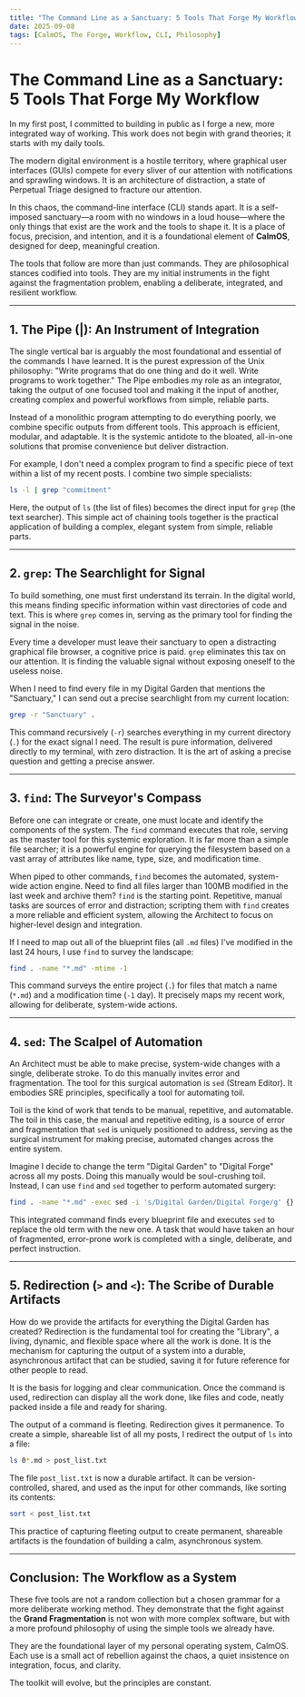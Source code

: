 ```yaml
---
title: "The Command Line as a Sanctuary: 5 Tools That Forge My Workflow"
date: 2025-09-08
tags: [CalmOS, The Forge, Workflow, CLI, Philosophy]
---
```


# The Command Line as a Sanctuary: 5 Tools That Forge My Workflow

In my first post, I committed to building in public as I forge a new, more integrated way of working. This work does not begin with grand theories; it starts with my daily tools.

The modern digital environment is a hostile territory, where graphical user interfaces (GUIs) compete for every sliver of our attention with notifications and sprawling windows. It is an architecture of distraction, a state of Perpetual Triage designed to fracture our attention. 

In this chaos, the command-line interface (CLI) stands apart. It is a self-imposed sanctuary—a room with no windows in a loud house—where the only things that exist are the work and the tools to shape it. It is a place of focus, precision, and intention, and it is a foundational element of **CalmOS**, designed for deep, meaningful creation.

The tools that follow are more than just commands. They are philosophical stances codified into tools. They are my initial instruments in the fight against the fragmentation problem, enabling a deliberate, integrated, and resilient workflow.

---

## 1. The Pipe (|): An Instrument of Integration

The single vertical bar is arguably the most foundational and essential of the commands I have learned. It is the purest expression of the Unix philosophy: "Write programs that do one thing and do it well. Write programs to work together." The Pipe embodies my role as an integrator, taking the output of one focused tool and making it the input of another, creating complex and powerful workflows from simple, reliable parts.

Instead of a monolithic program attempting to do everything poorly, we combine specific outputs from different tools. This approach is efficient, modular, and adaptable. It is the systemic antidote to the bloated, all-in-one solutions that promise convenience but deliver distraction.

For example, I don't need a complex program to find a specific piece of text within a list of my recent posts. I combine two simple specialists:

```bash
ls -l | grep "commitment"
```

Here, the output of `ls` (the list of files) becomes the direct input for `grep` (the text searcher). This simple act of chaining tools together is the practical application of building a complex, elegant system from simple, reliable parts.

---

## 2. `grep`: The Searchlight for Signal

To build something, one must first understand its terrain. In the digital world, this means finding specific information within vast directories of code and text. This is where `grep` comes in, serving as the primary tool for finding the signal in the noise.

Every time a developer must leave their sanctuary to open a distracting graphical file browser, a cognitive price is paid. `grep` eliminates this tax on our attention. It is finding the valuable signal without exposing oneself to the useless noise.

When I need to find every file in my Digital Garden that mentions the "Sanctuary," I can send out a precise searchlight from my current location:

```bash
grep -r "Sanctuary" .
```

This command recursively (`-r`) searches everything in my current directory (`.`) for the exact signal I need. The result is pure information, delivered directly to my terminal, with zero distraction. It is the art of asking a precise question and getting a precise answer.

---

## 3. `find`: The Surveyor's Compass

Before one can integrate or create, one must locate and identify the components of the system. The `find` command executes that role, serving as the master tool for this systemic exploration. It is far more than a simple file searcher; it is a powerful engine for querying the filesystem based on a vast array of attributes like name, type, size, and modification time.

When piped to other commands, `find` becomes the automated, system-wide action engine. Need to find all files larger than 100MB modified in the last week and archive them? `find` is the starting point. Repetitive, manual tasks are sources of error and distraction; scripting them with `find` creates a more reliable and efficient system, allowing the Architect to focus on higher-level design and integration.

If I need to map out all of the blueprint files (all `.md` files) I've modified in the last 24 hours, I use `find` to survey the landscape:

```bash
find . -name "*.md" -mtime -1
```

This command surveys the entire project (`.`) for files that match a name (`*.md`) and a modification time (`-1` day). It precisely maps my recent work, allowing for deliberate, system-wide actions.

---

## 4. `sed`: The Scalpel of Automation

An Architect must be able to make precise, system-wide changes with a single, deliberate stroke. To do this manually invites error and fragmentation. The tool for this surgical automation is `sed` (Stream Editor). It embodies SRE principles, specifically a tool for automating toil. 

Toil is the kind of work that tends to be manual, repetitive, and automatable. The toil in this case, the manual and repetitive editing, is a source of error and fragmentation that `sed` is uniquely positioned to address, serving as the surgical instrument for making precise, automated changes across the entire system.

Imagine I decide to change the term "Digital Garden" to "Digital Forge" across all my posts. Doing this manually would be soul-crushing toil. Instead, I can use `find` and `sed` together to perform automated surgery:

```bash
find . -name "*.md" -exec sed -i 's/Digital Garden/Digital Forge/g' {} +
```

This integrated command finds every blueprint file and executes `sed` to replace the old term with the new one. A task that would have taken an hour of fragmented, error-prone work is completed with a single, deliberate, and perfect instruction.

---

## 5. Redirection (`>` and `<`): The Scribe of Durable Artifacts

How do we provide the artifacts for everything the Digital Garden has created? Redirection is the fundamental tool for creating the "Library", a living, dynamic, and flexible space where all the work is done. It is the mechanism for capturing the output of a system into a durable, asynchronous artifact that can be studied, saving it for future reference for other people to read.

It is the basis for logging and clear communication. Once the command is used, redirection can display all the work done, like files and code, neatly packed inside a file and ready for sharing.

The output of a command is fleeting. Redirection gives it permanence. To create a simple, shareable list of all my posts, I redirect the output of `ls` into a file:

```bash
ls 0*.md > post_list.txt
```

The file `post_list.txt` is now a durable artifact. It can be version-controlled, shared, and used as the input for other commands, like sorting its contents:

```bash
sort < post_list.txt
```

This practice of capturing fleeting output to create permanent, shareable artifacts is the foundation of building a calm, asynchronous system.

---

## Conclusion: The Workflow as a System

These five tools are not a random collection but a chosen grammar for a more deliberate working method. They demonstrate that the fight against the **Grand Fragmentation** is not won with more complex software, but with a more profound philosophy of using the simple tools we already have.

They are the foundational layer of my personal operating system, CalmOS. Each use is a small act of rebellion against the chaos, a quiet insistence on integration, focus, and clarity.

The toolkit will evolve, but the principles are constant.